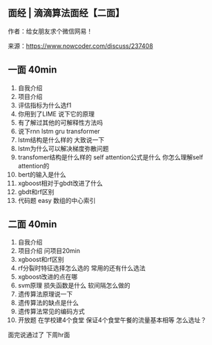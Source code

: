 ## 面经 | 滴滴算法面经【二面】

作者：给女朋友求个微信网易！

来源：https://www.nowcoder.com/discuss/237408

 

## 一面 40min 

1.    自我介绍    
2.    项目介绍    
3.    评估指标为什么选f1    
4.    你用到了LIME 说下它的原理    
5.    有了解过其他的可解释性方法吗    
6.    说下rnn lstm gru transformer    
7.    lstm结构是什么样的 大致说一下    
8.    lstm为什么可以解决梯度弥散问题    
9.    transfomer结构是什么样的 self attention公式是什么 你怎么理解self attention的    
10.    bert的输入是什么    
11.    xgboost相对于gbdt改进了什么    
12.    gbdt和rf区别    
13.    代码题 easy 数组的中心索引   

##   二面 40min 

1.    自我介绍    
2.    项目介绍 问项目20min    
3.    xgboost和rf区别    
4.    rf分裂时特征选择怎么选的 常用的还有什么选法    
5.    xgboost改进的点在哪    
6.    svm原理 损失函数是什么 软间隔怎么做的    
7.    遗传算法原理说一下    
8.    遗传算法的缺点是什么    
9.    遗传算法常见的编码方式    
10.    开放题 在学校建4个食堂 保证4个食堂午餐的流量基本相等 怎么选址？   

  面完说通过了 下周hr面 